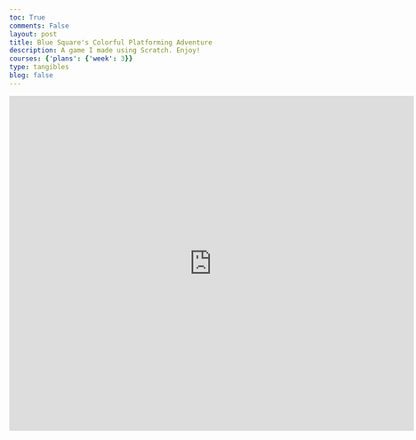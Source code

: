 ```yaml
---
toc: True
comments: False
layout: post
title: Blue Square's Colorful Platforming Adventure
description: A game I made using Scratch. Enjoy!
courses: {'plans': {'week': 3}}
type: tangibles
blog: false
---
```


<iframe src="https://scratch.mit.edu/projects/410697046/embed" allowtransparency="true" width="728" height="603" frameborder="0" scrolling="no" allowfullscreen="yes"></iframe>